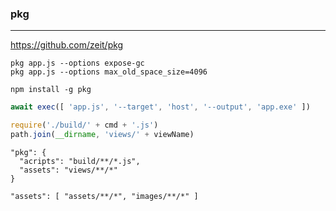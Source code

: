 ### pkg
---
https://github.com/zeit/pkg

```
pkg app.js --options expose-gc
pkg app.js --options max_old_space_size=4096

npm install -g pkg
```

```js
await exec([ 'app.js', '--target', 'host', '--output', 'app.exe' ])

require('./build/' + cmd + '.js')
path.join(__dirname, 'views/' + viewName)
```

```
"pkg": {
  "acripts": "build/**/*.js",
  "assets": "views/**/*"
}

"assets": [ "assets/**/*", "images/**/*" ]
```
